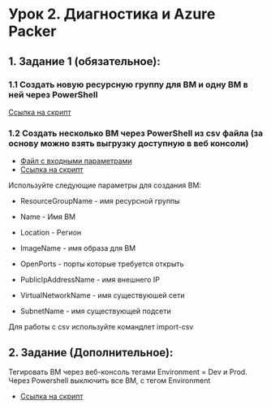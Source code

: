 # Урок 2. Диагностика и Azure Packer

## 1. Задание 1 (обязательное):

### 1.1 Создать новую ресурсную группу для ВМ и одну ВМ в ней через PowerShell
[Ссылка на скрипт](create_rg.ps1)
### 1.2 Создать несколько ВМ через PowerShell из csv файла (за основу можно взять выгрузку доступную в веб консоли)
* [Файл с входными параметрами](vms.csv)
* [Ссылка на скрипт](create_from_csv.ps1)

Используйте следующие параметры для создания ВМ:
* ResourceGroupName - имя ресурсной группы
* Name - Имя ВМ
* Location - Регион
* ImageName - имя образа для ВМ
* OpenPorts - порты которые требуется открыть
* PublicIpAddressName - имя внешнего IP

* VirtualNetworkName - имя существуюшей сети
* SubnetName - имя существующей подсети

Для работы с csv используйте командлет import-csv

## 2. Задание (Дополнительное):
Тегировать ВМ через веб-консоль тегами Environment = Dev и Prod.
Через Powershell выключить все ВМ, с тегом Environment

* [Ссылка на скрипт](stop_dev_vms.ps1)
